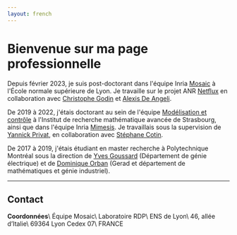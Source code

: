 ```yaml
---
layout: french
---
```


# Bienvenue sur ma page professionnelle

Depuis février 2023, je suis post-doctorant dans l'équipe Inria
[Mosaic][mosaic] à l'École normale supérieure de Lyon.
Je travaille sur le projet ANR [Netflux][netflux] en collaboration avec
[Christophe Godin][cgodin] et [Alexis De Angeli][adeangeli].

[mosaic]: https://team.inria.fr/mosaic/
[netflux]: https://anr.fr/Projet-ANR-21-CE13-0039
[cgodin]: https://team.inria.fr/mosaic/welcome/team-members/christophe-godin/
[adeangeli]: https://www1.montpellier.inra.fr/wp-inra/bpmp/recherche/les-equipes/coordination-des-flux-ioniques-et-signalisation-dans-les-cellules-vegetales-influx/

De 2019 à 2022, j'étais doctorant au sein de l'équipe
[Modélisation et contrôle][moco]
à l'Institut de recherche mathématique avancée de Strasbourg,
ainsi que dans l'équipe Inria [Mimesis][mimesis].
Je travaillais sous la supervision de [Yannick Privat][yprivat],
en collaboration avec [Stéphane Cotin][scotin].

[moco]: https://irma.math.unistra.fr/teams/moco.html
[mimesis]: https://mimesis.inria.fr
[yprivat]: https://irma.math.unistra.fr/~privat/
[scotin]: https://mimesis.inria.fr/speaker/stephane-cotin/

De 2017 à 2019, j'étais étudiant en master recherche à
Polytechnique Montréal sous la direction de
[Yves Goussard][ygoussard] (Département de génie électrique)
et de [Dominique Orban][dorban] (Gerad et département de 
mathématiques et génie industriel).

[ygoussard]: https://www.polymtl.ca/expertises/goussard-yves
[dorban]: https://www.gerad.ca/fr/people/dominique-orban

---

## Contact

**Coordonnées**\\
Équipe Mosaic\\
Laboratoire RDP\\
ENS de Lyon\\
46, allée d’Italie\\
69364 Lyon Cedex 07\\
FRANCE
